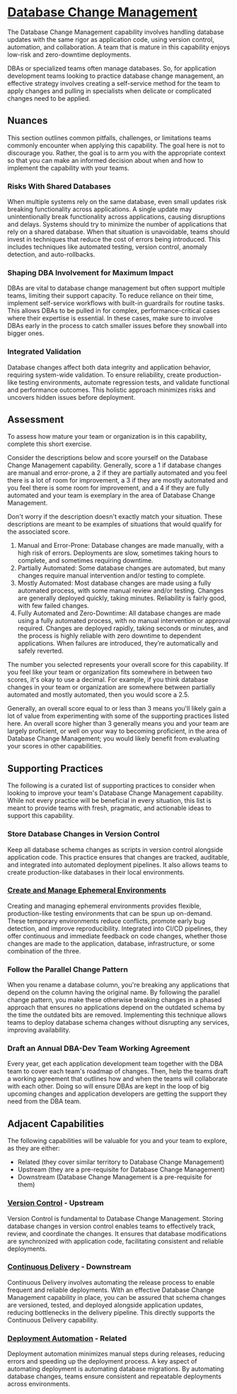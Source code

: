 # [Database Change Management](https://dora.dev/capabilities/database-change-management/)

The Database Change Management capability involves handling database updates with the same rigor as application code, using version control, automation, and collaboration. A team that is mature in this capability enjoys low-risk and zero-downtime deployments. 

DBAs or specialized teams often manage databases. So, for application development teams looking to practice database change management, an effective strategy involves creating a self-service method for the team to apply changes and pulling in specialists when delicate or complicated changes need to be applied.

## Nuances

This section outlines common pitfalls, challenges, or limitations teams commonly encounter when applying this capability. The goal here is not to discourage you. Rather, the goal is to arm you with the appropriate context so that you can make an informed decision about when and how to implement the capability with your teams.

### Risks With Shared Databases 

When multiple systems rely on the same database, even small updates risk breaking functionality across applications. A single update may unintentionally break functionality across applications, causing disruptions and delays. Systems should try to minimize the number of applications that rely on a shared database. When that situation is unavoidable, teams should invest in techniques that reduce the cost of errors being introduced. This includes techniques like automated testing, version control, anomaly detection, and auto-rollbacks.

### Shaping DBA Involvement for Maximum Impact

DBAs are vital to database change management but often support multiple teams, limiting their support capacity. To reduce reliance on their time, implement self-service workflows with built-in guardrails for routine tasks. This allows DBAs to be pulled in for complex, performance-critical cases where their expertise is essential. In these cases, make sure to involve DBAs early in the process to catch smaller issues before they snowball into bigger ones.

### Integrated Validation

Database changes affect both data integrity and application behavior, requiring system-wide validation. To ensure reliability, create production-like testing environments, automate regression tests, and validate functional and performance outcomes. This holistic approach minimizes risks and uncovers hidden issues before deployment.

## Assessment
To assess how mature your team or organization is in this capability, complete this short exercise.

Consider the descriptions below and score yourself on the Database Change Management capability. Generally, score a 1 if database changes are manual and error-prone, a 2 if they are partially automated and you feel there is a lot of room for improvement, a 3 if they are mostly automated and you feel there is some room for improvement, and a 4 if they are fully automated and your team is exemplary in the area of Database Change Management.

Don't worry if the description doesn't exactly match your situation. These descriptions are meant to be examples of situations that would qualify for the associated score.

1. Manual and Error-Prone: Database changes are made manually, with a high risk of errors. Deployments are slow, sometimes taking hours to complete, and sometimes requiring downtime.
2. Partially Automated: Some database changes are automated, but many changes require manual intervention and/or testing to complete.
3. Mostly Automated: Most database changes are made using a fully automated process, with some manual review and/or testing. Changes are generally deployed quickly, taking minutes. Reliability is fairly good, with few failed changes.
4. Fully Automated and Zero-Downtime: All database changes are made using a fully automated process, with no manual intervention or approval required. Changes are deployed rapidly, taking seconds or minutes, and the process is highly reliable with zero downtime to dependent applications. When failures are introduced, they’re automatically and safely reverted.

The number you selected represents your overall score for this capability. If you feel like your team or organization fits somewhere in between two scores, it's okay to use a decimal. For example, if you think database changes in your team or organization are somewhere between partially automated and mostly automated, then you would score a 2.5.

Generally, an overall score equal to or less than 3 means you'll likely gain a lot of value from experimenting with some of the supporting practices listed here. An overall score higher than 3 generally means you and your team are largely proficient, or well on your way to becoming proficient, in the area of Database Change Management; you would likely benefit from evaluating your scores in other capabilities.

## Supporting Practices

The following is a curated list of supporting practices to consider when looking to improve your team's Database Change Management capability. While not every practice will be beneficial in every situation, this list is meant to provide teams with fresh, pragmatic, and actionable ideas to support this capability.

### Store Database Changes in Version Control

Keep all database schema changes as scripts in version control alongside application code. This practice ensures that changes are tracked, auditable, and integrated into automated deployment pipelines. It also allows teams to create production-like databases in their local environments.

### [Create and Manage Ephemeral Environments](/practices/create-and-manage-ephemeral-environments.md)

Creating and managing ephemeral environments provides flexible, production-like testing environments that can be spun up on-demand. These temporary environments reduce conflicts, promote early bug detection, and improve reproducibility. Integrated into CI/CD pipelines, they offer continuous and immediate feedback on code changes, whether those changes are made to the application, database, infrastructure, or some combination of the three. 

### Follow the Parallel Change Pattern

When you rename a database column, you're breaking any applications that depend on the column having the original name. By following the parallel change pattern, you make these otherwise breaking changes in a phased approach that ensures no applications depend on the outdated schema by the time the outdated bits are removed. Implementing this technique allows teams to deploy database schema changes without disrupting any services, improving availability.

### Draft an Annual DBA-Dev Team Working Agreement

Every year, get each application development team together with the DBA team to cover each team's roadmap of changes. Then, help the teams draft a working agreement that outlines how and when the teams will collaborate with each other. Doing so will ensure DBAs are kept in the loop of big upcoming changes and application developers are getting the support they need from the DBA team.

## Adjacent Capabilities

The following capabilities will be valuable for you and your team to explore, as they are either:

- Related (they cover similar territory to Database Change Management)
- Upstream (they are a pre-requisite for Database Change Management)
- Downstream (Database Change Management is a pre-requisite for them)

### [Version Control](/capabilities/version-control.md) - Upstream

Version Control is fundamental to Database Change Management. Storing database changes in version control enables teams to effectively track, review, and coordinate the changes. It ensures that database modifications are synchronized with application code, facilitating consistent and reliable deployments.

### [Continuous Delivery](/capabilities/continuous-delivery.md) - Downstream

Continuous Delivery involves automating the release process to enable frequent and reliable deployments. With an effective Database Change Management capability in place, you can be assured that schema changes are versioned, tested, and deployed alongside application updates, reducing bottlenecks in the delivery pipeline. This directly supports the Continuous Delivery capability.

### [Deployment Automation](/capabilities/deployment-automation.md) - Related

Deployment automation minimizes manual steps during releases, reducing errors and speeding up the deployment process. A key aspect of automating deployment is automating database migrations. By automating database changes, teams ensure consistent and repeatable deployments across environments.
